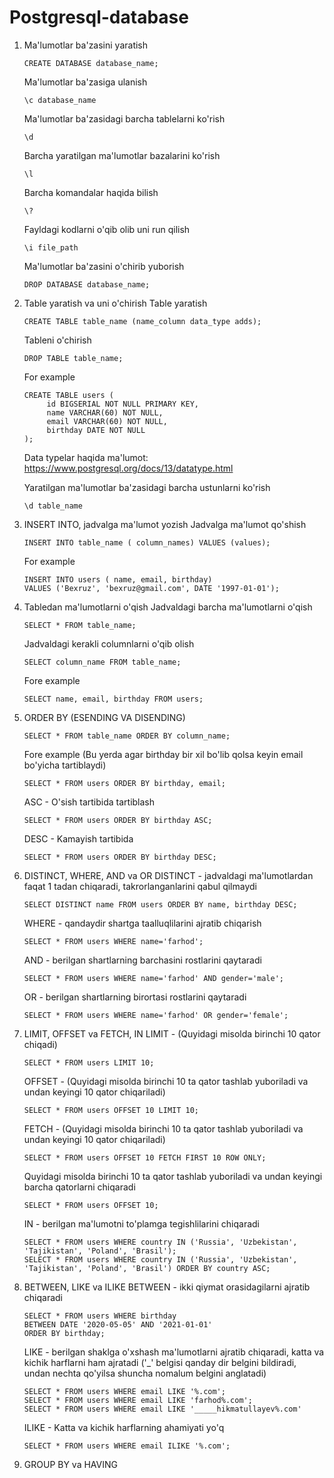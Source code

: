 # Postgresql-database
1. Ma'lumotlar ba'zasini yaratish
   
       CREATE DATABASE database_name;
   Ma'lumotlar ba'zasiga ulanish

       \c database_name
   Ma'lumotlar ba'zasidagi barcha tablelarni ko'rish

       \d 
   Barcha yaratilgan ma'lumotlar bazalarini ko'rish

       \l
   Barcha komandalar haqida bilish

       \?
   Fayldagi kodlarni o'qib olib uni run qilish

       \i file_path
   Ma'lumotlar ba'zasini o'chirib yuborish

       DROP DATABASE database_name;
3. Table yaratish va uni o'chirish
   Table yaratish
   
       CREATE TABLE table_name (name_column data_type adds);
   Tableni o'chirish

       DROP TABLE table_name;
   For example

       CREATE TABLE users (
            id BIGSERIAL NOT NULL PRIMARY KEY,
            name VARCHAR(60) NOT NULL,
            email VARCHAR(60) NOT NULL,
            birthday DATE NOT NULL
       );
   Data typelar haqida ma'lumot: https://www.postgresql.org/docs/13/datatype.html

   Yaratilgan ma'lumotlar ba'zasidagi barcha ustunlarni ko'rish

       \d table_name
4. INSERT INTO, jadvalga ma'lumot yozish
   Jadvalga ma'lumot qo'shish

       INSERT INTO table_name ( column_names) VALUES (values);
   For example

       INSERT INTO users ( name, email, birthday)
       VALUES ('Bexruz', 'bexruz@gmail.com', DATE '1997-01-01');
5. Tabledan ma'lumotlarni o'qish
   Jadvaldagi barcha ma'lumotlarni o'qish

       SELECT * FROM table_name;
   Jadvaldagi kerakli columnlarni o'qib olish

       SELECT column_name FROM table_name;
   Fore example

       SELECT name, email, birthday FROM users;
6. ORDER BY (ESENDING VA DISENDING)

       SELECT * FROM table_name ORDER BY column_name;
   Fore example (Bu yerda agar birthday bir xil bo'lib qolsa keyin email bo'yicha tartiblaydi)

       SELECT * FROM users ORDER BY birthday, email;
   ASC - O'sish tartibida tartiblash

       SELECT * FROM users ORDER BY birthday ASC;
   DESC - Kamayish tartibida

       SELECT * FROM users ORDER BY birthday DESC;
7. DISTINCT, WHERE, AND va OR
   DISTINCT - jadvaldagi ma'lumotlardan faqat 1 tadan chiqaradi, takrorlanganlarini qabul qilmaydi

       SELECT DISTINCT name FROM users ORDER BY name, birthday DESC;
   WHERE - qandaydir shartga taalluqlilarini ajratib chiqarish

       SELECT * FROM users WHERE name='farhod';
   AND - berilgan shartlarning barchasini rostlarini qaytaradi

       SELECT * FROM users WHERE name='farhod' AND gender='male';
   OR - berilgan shartlarning birortasi rostlarini qaytaradi

       SELECT * FROM users WHERE name='farhod' OR gender='female';
8. LIMIT, OFFSET va FETCH, IN
   LIMIT - (Quyidagi misolda birinchi 10 qator chiqadi)

       SELECT * FROM users LIMIT 10;
   OFFSET - (Quyidagi misolda birinchi 10 ta qator tashlab yuboriladi va undan keyingi 10 qator chiqariladi)

       SELECT * FROM users OFFSET 10 LIMIT 10;
   FETCH - (Quyidagi misolda birinchi 10 ta qator tashlab yuboriladi va undan keyingi 10 qator chiqariladi)

       SELECT * FROM users OFFSET 10 FETCH FIRST 10 ROW ONLY;
   Quyidagi misolda birinchi 10 ta qator tashlab yuboriladi va undan keyingi barcha qatorlarni chiqaradi

       SELECT * FROM users OFFSET 10;
   IN - berilgan ma'lumotni to'plamga tegishlilarini chiqaradi

       SELECT * FROM users WHERE country IN ('Russia', 'Uzbekistan', 'Tajikistan', 'Poland', 'Brasil');
       SELECT * FROM users WHERE country IN ('Russia', 'Uzbekistan', 'Tajikistan', 'Poland', 'Brasil') ORDER BY country ASC;
9. BETWEEN, LIKE va ILIKE
   BETWEEN - ikki qiymat orasidagilarni ajratib chiqaradi

       SELECT * FROM users WHERE birthday
       BETWEEN DATE '2020-05-05' AND '2021-01-01'
       ORDER BY birthday;
   LIKE - berilgan shaklga o'xshash ma'lumotlarni ajratib chiqaradi, katta va kichik harflarni ham ajratadi ('_' belgisi qanday dir belgini bildiradi, undan nechta qo'yilsa shuncha nomalum belgini anglatadi)

       SELECT * FROM users WHERE email LIKE '%.com';
       SELECT * FROM users WHERE email LIKE 'farhod%.com';
       SELECT * FROM users WHERE email LIKE '_____hikmatullayev%.com'
   
   ILIKE - Katta va kichik harflarning ahamiyati yo'q

       SELECT * FROM users WHERE email ILIKE '%.com';
10. GROUP BY va HAVING
    
       

       
   
            
   

   
   
   
            
      
